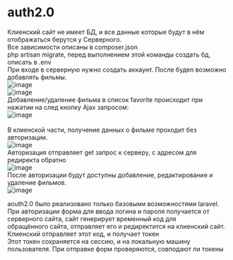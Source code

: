 # auth2.0
Клиенский сайт не имеет БД, и все данные которые будут в нём отображаться берутся у Серверного.<br>
Все зависимости описаны в composer.json <br>
php artisan migrate, перед выполнением этой команды создать бд, описать в .env<br>
При входе в серверную нужно создать аккаунт. После будеn возможно добавлять фильмы. <br>
![image](https://user-images.githubusercontent.com/49578823/192801563-111a1cf4-05cd-4d56-a1a9-845b49763320.png)<br>
![image](https://user-images.githubusercontent.com/49578823/192800852-fcaea93d-2be5-4895-a7e2-760a2e8b4cfd.png)<br>
Добавление/удаление фильма в список favorite происходит при нажатии на след кнопку Ajax запросом:<br>
![image](https://user-images.githubusercontent.com/49578823/192802071-bab44fff-4237-4664-9d12-2f282cf1cbd2.png)<br>
<br>
В клиенской части, получение данных о фильме проходит без авторизации.<br>
![image](https://user-images.githubusercontent.com/49578823/192802880-87a6718b-4bfa-4d9e-bfe9-042c4de13c9e.png)<br>
Авторизация отправляет get запрос к серверу, с адресом для редиректа обратно <br>
![image](https://user-images.githubusercontent.com/49578823/192803230-925efa94-98de-4588-b652-3a3107450bde.png)<br>
После авторизации будут доступны добавление, редактирование и удаление фильмов.<br>
![image](https://user-images.githubusercontent.com/49578823/192803524-385b3b98-3c21-4d63-9a38-49d53eed86ea.png)<br>

aouth2.0 было реализовано только базовыми возможностями laravel.<br>
При авторизации форма для ввода логина и пароля получается от серверного сайта, сайт генерирует временный код для<br>
обращённого сайта, отправляет его и редиректится на клиенский сайт. Клиенский отправляет этот код, и получает токен<br>
Этот токен сохраняется на сессию, и на локальную машину пользователя. При отправке форм проверяются, совподают ли токены <br>




